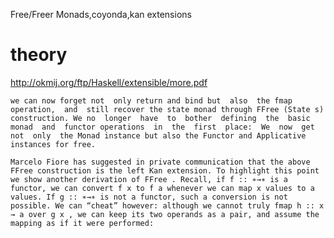Free/Freer Monads,coyonda,kan extensions

# theory

http://okmij.org/ftp/Haskell/extensible/more.pdf

`we can now forget not  only return and bind but  also  the fmap operation,  and  still recover the state monad through FFree (State s) construction. We no  longer  have  to  bother  defining  the  basic  monad  and  functor operations  in  the  first  place:  We  now  get  not  only  the Monad instance but also the Functor and Applicative instances for free.`


`Marcelo Fiore has suggested in private communication that the above FFree construction is the left Kan extension. To highlight this point we show another derivation of FFree . Recall, if f :: ∗→∗ is a functor, we can convert f x to f a whenever we can map x values to a values. If g :: ∗→∗ is not a functor, such a conversion is not possible. We can “cheat” however: although we cannot truly fmap h :: x → a over g x , we can keep its two operands as a pair, and assume the mapping as if it were performed:`
